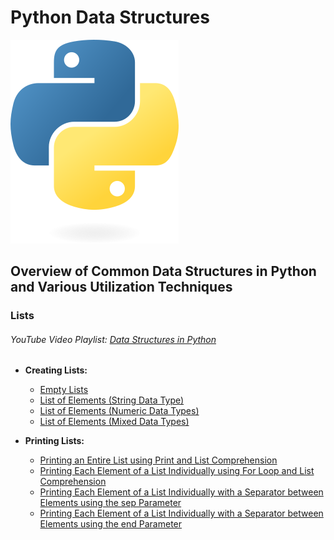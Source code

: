 # Python Data Structures
![dspython](93F74F5C-B26D-4347-9F0D-79FE896B89C8.png)

## Overview of Common Data Structures in Python and Various Utilization Techniques

### Lists
###### YouTube Video Playlist: [Data Structures in Python](https://youtube.com/playlist?list=PLpJJEVLtpZo9csSa1VDJnKmLghzXSOwnZ&si=wwkGucVcJ7BsKnI1) 

- **Creating Lists:**
   - [Empty Lists](lists/part1/lst_empty_lists.py)
   - [List of Elements (String Data Type)](lists/part1/lst_elements_strings.py)
   - [List of Elements (Numeric Data Types)](lists/part1/lst_elements_numbers.py)
   - [List of Elements (Mixed Data Types)](lists/part1/lst_elements_mixed.py)
      
- **Printing Lists:**
   - [Printing an Entire List using Print and List Comprehension](lists/part2/printlists_print.py)
   - [Printing Each Element of a List Individually using For Loop and List Comprehension](lists/part2/printlists_forloop_and_comprehension.py)
   - [Printing Each Element of a List Individually with a Separator between Elements using the sep Parameter](lists/part2/printlists_sep_parameter.py)
   - [Printing Each Element of a List Individually with a Separator between Elements using the end Parameter](lists/part2/printlists_end_parameter.py)